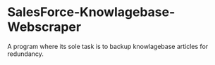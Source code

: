 # SalesForce-Knowlagebase-Webscraper
A program where its sole task is to backup knowlagebase articles for redundancy.

